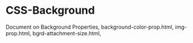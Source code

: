 # CSS-Background
Document on Background Properties, background-color-prop.html, img-prop.html, bgrd-attachment-size.html,
